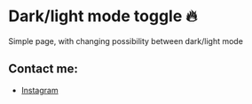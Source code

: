 # Dark/light mode toggle :fire:

Simple page, with changing possibility between dark/light mode

## Contact me:
- [Instagram](https://instagram.com/gabcamargo)